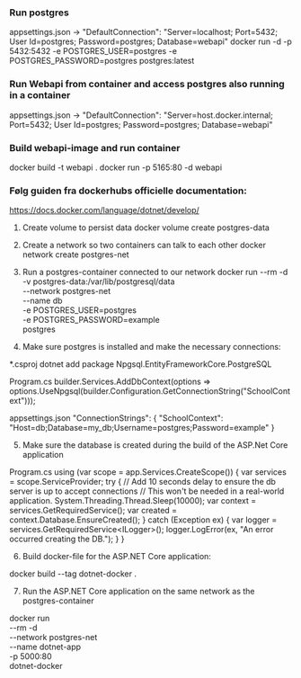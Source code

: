 ### Run postgres
appsettings.json -> "DefaultConnection": "Server=localhost; Port=5432; User Id=postgres; Password=postgres; Database=webapi"
docker run -d -p 5432:5432 -e POSTGRES_USER=postgres -e POSTGRES_PASSWORD=postgres postgres:latest

### Run Webapi from container and access postgres also running in a container
appsettings.json -> "DefaultConnection": "Server=host.docker.internal; Port=5432; User Id=postgres; Password=postgres; Database=webapi"
### Build webapi-image and run container
docker build -t webapi .
docker run -p 5165:80 -d webapi


### Følg guiden fra dockerhubs officielle documentation:
https://docs.docker.com/language/dotnet/develop/
1. Create volume to persist data
docker volume create postgres-data

2. Create a network so two containers can talk to each other
docker network create postgres-net

3. Run a postgres-container connected to our network
docker run --rm -d -v postgres-data:/var/lib/postgresql/data \
  --network postgres-net \
  --name db \
  -e POSTGRES_USER=postgres \
  -e POSTGRES_PASSWORD=example \
  postgres

4. Make sure postgres is installed and make the necessary connections:

*.csproj
dotnet add package Npgsql.EntityFrameworkCore.PostgreSQL

Program.cs
builder.Services.AddDbContext<SchoolContext>(options =>
   options.UseNpgsql(builder.Configuration.GetConnectionString("SchoolContext")));

appsettings.json
"ConnectionStrings": {
       "SchoolContext": "Host=db;Database=my_db;Username=postgres;Password=example"
   }

5. Make sure the database is created during the build of the ASP.Net Core application

Program.cs
using (var scope = app.Services.CreateScope())
{
    var services = scope.ServiceProvider;
    try
    {
        // Add 10 seconds delay to ensure the db server is up to accept connections
        // This won't be needed in a real-world application.
        System.Threading.Thread.Sleep(10000);
        var context = services.GetRequiredService<DataContext>();
        var created = context.Database.EnsureCreated();
    }
    catch (Exception ex)
    {
        var logger = services.GetRequiredService<ILogger<Program>>();
        logger.LogError(ex, "An error occurred creating the DB.");
    }
}

6. Build docker-file for the ASP.NET Core application:

docker build --tag dotnet-docker .

7. Run the ASP.NET Core application on the same network as the postgres-container

docker run \
  --rm -d \
  --network postgres-net \
  --name dotnet-app \
  -p 5000:80 \
  dotnet-docker


